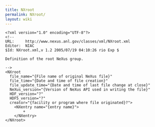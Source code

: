 ```yaml
---
title: NXroot
permalink: NXroot/
layout: wiki
---
```


    <?xml version="1.0" encoding="UTF-8"?>
    <!--
    URL:     http://www.nexus.anl.gov/classes/xml/NXroot.xml
    Editor:  NIAC
    $Id: NXroot.xml,v 1.2 2005/07/19 04:10:26 rio Exp $

    Definition of the root NeXus group.

    -->
    <NXroot 
      file_name="{File name of original NeXus file}" 
      file_time="{Date and time of file creation}" 
      file_update_time="{Date and time of last file change at close}" 
      NeXus_version="{Version of NeXus API used in writing the file}" 
      HDF_version="?" 
      HDF5_version="?" 
      creator="{facility or program where file originated}?">
        <NXentry name="{entry name}">
            +
        </NXentry>
    </NXroot>
